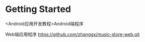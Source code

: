 # Getting Started
<Android应用开发教程>Android端程序

Web端应用程序
https://github.com/zhanggx/music-store-web.git